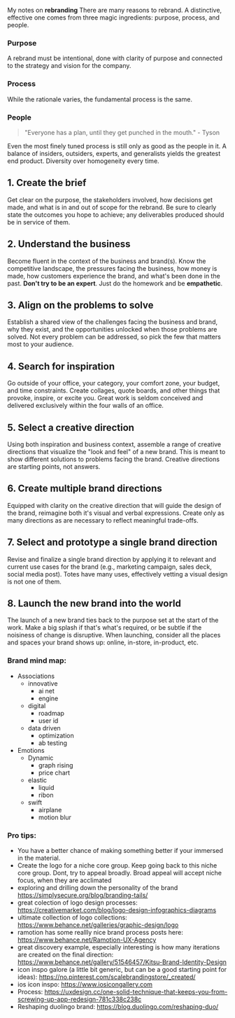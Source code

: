 My notes on **rebranding** <!--more--> There are many reasons to rebrand. A distinctive, effective one
comes from three magic ingredients: purpose, process, and people.

### Purpose
A rebrand must be intentional, done with clarity of purpose
and connected to the strategy and vision for the company.

### Process
While the rationale varies, the fundamental process is the same.

### People
> "Everyone has a plan, until they get punched in the mouth." - Tyson

Even the most finely tuned process is still only as good as the people
in it. A balance of insiders, outsiders, experts, and generalists yields
the greatest end product. Diversity over homogeneity every time.

## 1. Create the brief
Get clear on the purpose, the stakeholders involved, how decisions get made, and what is in and out of scope for the rebrand. Be sure to clearly state the outcomes you hope to achieve; any deliverables produced should be in service of them.

## 2. Understand the business
Become fluent in the context of the business and brand(s). Know the competitive landscape, the pressures facing the business, how money is made, how customers experience the brand, and what's been done in the past. **Don't try to be an expert**. Just do the homework and be **empathetic**.

## 3. Align on the problems to solve
Establish a shared view of the challenges facing the business and brand, why they exist, and the opportunities unlocked when those problems are solved. Not every problem can be addressed, so pick the few that matters most to your audience.

## 4. Search for inspiration
Go outside of your office, your category, your comfort zone, your budget, and time constraints. Create collages, quote boards, and other things that provoke, inspire, or excite you. Great work is seldom conceived and delivered exclusively within the four walls of an office.

## 5. Select a creative direction
Using both inspiration and business context, assemble a range of creative directions that visualize the "look and feel" of a new brand. This is meant to show different solutions to problems facing the brand. Creative directions are starting points, not answers.

## 6. Create multiple brand directions
Equipped with clarity on the creative direction that will guide the design of the brand, reimagine both it's visual and verbal expressions. Create only as many directions as are necessary to reflect meaningful trade-offs.

## 7. Select and prototype a single brand direction
Revise and finalize a single brand direction by applying it to relevant and current use cases for the brand (e.g., marketing campaign, sales deck, social media post). Totes have many uses, effectively vetting a visual design is not one of them.

## 8. Launch the new brand into the world
The launch of a new brand ties back to the purpose set at the start of the work. Make a big splash if that's what's required, or be subtle if the noisiness of change is disruptive. When launching, consider all the places and spaces your brand shows up: online, in-store, in-product, etc.


### Brand mind map:
- Associations
	- innovative
		- ai net
		- engine
	- digital
		- roadmap
		- user id
	- data driven
		- optimization
		- ab testing
- Emotions
	- Dynamic
		- graph rising
		- price chart
	- elastic
		- liquid
		- ribon
	- swift
		- airplane
		- motion blur

### Pro tips:
- You have a better chance of making something better if your immersed in the material.
- Create the logo for a niche core group. Keep going back to this niche core group. Dont, try to appeal broadly. Broad appeal will accept niche focus, when they are acclimated
- exploring and drilling down the personality of the brand https://simplysecure.org/blog/branding-tails/
- great colection of logo design processes: https://creativemarket.com/blog/logo-design-infographics-diagrams
- ultimate collection of logo collections: https://www.behance.net/galleries/graphic-design/logo
- ramotion has some reallly nice brand process posts here: https://www.behance.net/Ramotion-UX-Agency
- great discovery example, especially interesting is how many iterations are created on the final direction: https://www.behance.net/gallery/51546457/Kitsu-Brand-Identity-Design
- icon inspo galore (a little bit generic, but can be a good starting point for ideas): https://no.pinterest.com/scalebrandingstore/_created/
- ios icon inspo: https://www.iosicongallery.com
- Process: https://uxdesign.cc/one-solid-technique-that-keeps-you-from-screwing-up-app-redesign-781c338c238c
- Reshaping duolingo brand: https://blog.duolingo.com/reshaping-duo/
